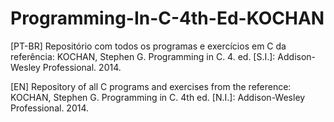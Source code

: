 # Programming-In-C-4th-Ed-KOCHAN

[PT-BR] Repositório com todos os programas e exercícios em C da referência: KOCHAN, Stephen G. Programming in C. 4. ed. [S.I.]: Addison-Wesley Professional. 2014.

[EN] Repository of all C programs and exercises from the reference: KOCHAN, Stephen G. Programming in C. 4th ed. [N.I.]: Addison-Wesley Professional. 2014.
